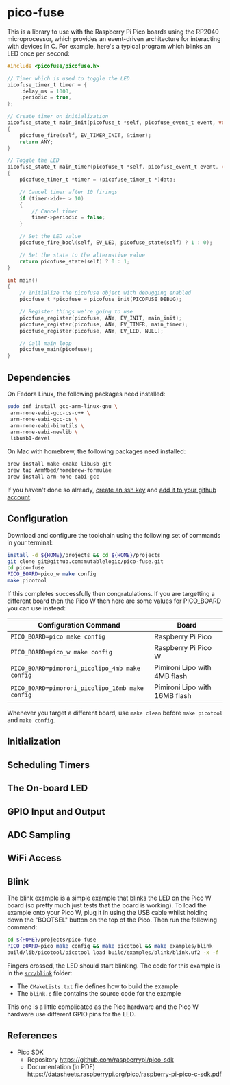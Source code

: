 # pico-fuse

This is a library to use with the Raspberry Pi Pico boards using the RP2040 microprocessor,
which provides an event-driven architecture for interacting with devices in C. 
For example, here's a typical program which blinks an LED once per second:

```c
#include <picofuse/picofuse.h>

// Timer which is used to toggle the LED
picofuse_timer_t timer = {
    .delay_ms = 1000,
    .periodic = true,
};

// Create timer on initialization
picofuse_state_t main_init(picofuse_t *self, picofuse_event_t event, void *data)
{
    picofuse_fire(self, EV_TIMER_INIT, &timer);
    return ANY;
}

// Toggle the LED
picofuse_state_t main_timer(picofuse_t *self, picofuse_event_t event, void *data)
{
    picofuse_timer_t *timer = (picofuse_timer_t *)data;

    // Cancel timer after 10 firings
    if (timer->id++ > 10)
    {
        // Cancel timer
        timer->periodic = false;
    }

    // Set the LED value
    picofuse_fire_bool(self, EV_LED, picofuse_state(self) ? 1 : 0);

    // Set the state to the alternative value
    return picofuse_state(self) ? 0 : 1;
}

int main()
{
    // Initialize the picofuse object with debugging enabled
    picofuse_t *picofuse = picofuse_init(PICOFUSE_DEBUG);

    // Register things we're going to use
    picofuse_register(picofuse, ANY, EV_INIT, main_init);
    picofuse_register(picofuse, ANY, EV_TIMER, main_timer);
    picofuse_register(picofuse, ANY, EV_LED, NULL);

    // Call main loop
    picofuse_main(picofuse);
}

```

## Dependencies

On Fedora Linux, the following packages need installed:

```bash
sudo dnf install gcc-arm-linux-gnu \
 arm-none-eabi-gcc-cs-c++ \
 arm-none-eabi-gcc-cs \
 arm-none-eabi-binutils \
 arm-none-eabi-newlib \
 libusb1-devel
```

On Mac with homebrew, the following packages need installed:

```bash
brew install make cmake libusb git
brew tap ArmMbed/homebrew-formulae
brew install arm-none-eabi-gcc
```

If you haven't done so already, [create an ssh key](https://www.digitalocean.com/community/tutorials/how-to-create-ssh-keys-with-openssh-on-macos-or-linux) and [add it to your 
github account](https://docs.github.com/en/authentication/connecting-to-github-with-ssh/adding-a-new-ssh-key-to-your-github-account).

## Configuration

Download and configure the toolchain using the following set of commands in your terminal:

```bash
install -d ${HOME}/projects && cd ${HOME}/projects
git clone git@github.com:mutablelogic/pico-fuse.git
cd pico-fuse
PICO_BOARD=pico_w make config
make picotool
```

If this completes successfully then congratulations. If you are targetting a different
board then the Pico W then here are some values for PICO_BOARD you can use instead:

| Configuration Command | Board |
|--|--|
| `PICO_BOARD=pico make config` | Raspberry Pi Pico |
| `PICO_BOARD=pico_w make config` | Raspberry Pi Pico W |
| `PICO_BOARD=pimoroni_picolipo_4mb make config` | Pimironi Lipo with 4MB flash |
| `PICO_BOARD=pimoroni_picolipo_16mb make config` | Pimironi Lipo with 16MB flash |

Whenever you target a different board, use `make clean` before `make picotool` and `make config`.

## Initialization

## Scheduling Timers

## The On-board LED

## GPIO Input and Output

## ADC Sampling

## WiFi Access

## Blink

The blink example is a simple example that blinks the LED on the Pico W board (so pretty much just tests that the board is working).
To load the example onto your Pico W, plug it in using the USB cable whilst holding down the "BOOTSEL" button on the top of the
Pico. Then run the following command:

```bash
cd ${HOME}/projects/pico-fuse
PICO_BOARD=pico make config && make picotool && make examples/blink
build/lib/picotool/picotool load build/examples/blink/blink.uf2 -x -f
```

Fingers crossed, the LED should start blinking. The code for this example is in the [`src/blink`](src/blink) folder:

  * The `CMakeLists.txt` file defines how to build the example
  * The `blink.c` file contains the source code for the example

This one is a little complicated as the Pico hardware and the Pico W hardware use different GPIO pins for the LED.

## References

  * Pico SDK
    * Repository https://github.com/raspberrypi/pico-sdk
    * Documentation (in PDF) https://datasheets.raspberrypi.org/pico/raspberry-pi-pico-c-sdk.pdf


